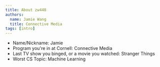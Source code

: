 ```yaml
---
title: About zw448
authors:
  name: Jamie Wang
  title: Connective Media
tags: [intro]
---
```


- Name/Nickname: Jamie
- Program you're in at Cornell: Connective Media
- Last TV show you binged, or a movie you watched: Stranger Things
- Worst CS Topic: Machine Learning
